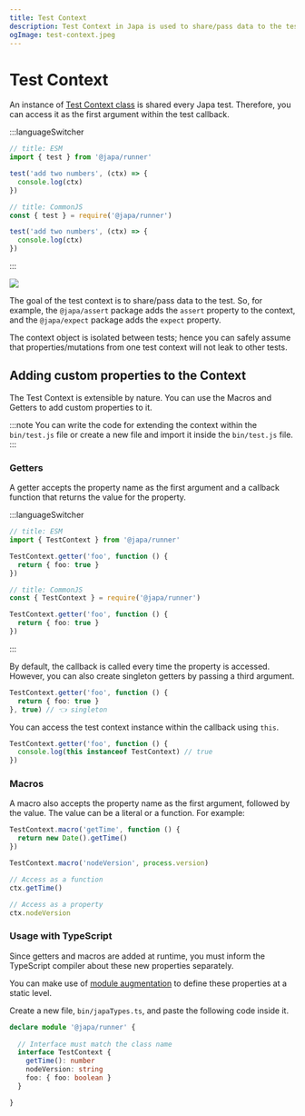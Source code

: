 ```yaml
---
title: Test Context
description: Test Context in Japa is used to share/pass data to the test. Context can be extended to add custom properties as well.
ogImage: test-context.jpeg
---
```


# Test Context

An instance of [Test Context class](https://github.com/japa/runner/blob/develop/src/Core/index.ts#L12) is shared every Japa test. Therefore, you can access it as the first argument within the test callback.

:::languageSwitcher
```ts
// title: ESM
import { test } from '@japa/runner'

test('add two numbers', (ctx) => {
  console.log(ctx)
})
```

```ts
// title: CommonJS
const { test } = require('@japa/runner')

test('add two numbers', (ctx) => {
  console.log(ctx)
})
```
:::

![](https://res.cloudinary.com/adonis-js/image/upload/v1644228253/japa/inspect-test-context.png)

The goal of the test context is to share/pass data to the test. So, for example, the `@japa/assert` package adds the `assert` property to the context, and the `@japa/expect` package adds the `expect` property.

The context object is isolated between tests; hence you can safely assume that properties/mutations from one test context will not leak to other tests.

## Adding custom properties to the Context

The Test Context is extensible by nature. You can use the Macros and Getters to add custom properties to it.

:::note
You can write the code for extending the context within the `bin/test.js` file or create a new file and import it inside the `bin/test.js` file.
:::

### Getters

A getter accepts the property name as the first argument and a callback function that returns the value for the property.

:::languageSwitcher
```ts
// title: ESM
import { TestContext } from '@japa/runner'

TestContext.getter('foo', function () {
  return { foo: true }
})
```

```ts
// title: CommonJS
const { TestContext } = require('@japa/runner')

TestContext.getter('foo', function () {
  return { foo: true }
})
```
:::

By default, the callback is called every time the property is accessed. However, you can also create singleton getters by passing a third argument.

```ts
TestContext.getter('foo', function () {
  return { foo: true }
}, true) // 👈 singleton
```

You can access the test context instance within the callback using `this`.

```ts
TestContext.getter('foo', function () {
  console.log(this instanceof TestContext) // true
})
```

### Macros

A macro also accepts the property name as the first argument, followed by the value. The value can be a literal or a function. For example:

```ts
TestContext.macro('getTime', function () {
  return new Date().getTime()
})

TestContext.macro('nodeVersion', process.version)
```

```ts
// Access as a function
ctx.getTime()

// Access as a property
ctx.nodeVersion
```


### Usage with TypeScript

Since getters and macros are added at runtime, you must inform the TypeScript compiler about these new properties separately. 

You can make use of [module augmentation](https://www.typescriptlang.org/docs/handbook/declaration-merging.html#module-augmentation) to define these properties at a static level.

Create a new file, `bin/japaTypes.ts`, and paste the following code inside it.

```ts
declare module '@japa/runner' {
    
  // Interface must match the class name
  interface TestContext {
    getTime(): number
    nodeVersion: string
    foo: { foo: boolean }
  }

}
```

